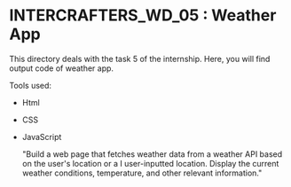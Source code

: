 # INTERCRAFTERS_WD_05 : Weather App

This directory deals with the task 5 of the internship.
Here, you will find output code of weather app.

Tools used:
- Html
- CSS
- JavaScript

  "Build a web page that fetches weather data from a weather API based on the user's location or a I user-inputted location. Display the current weather conditions, temperature, and other relevant information."
